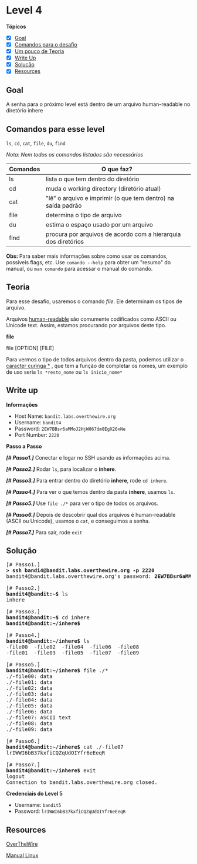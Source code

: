 # Level 4
**Tópicos**

- [X] [Goal](#goal)
- [X] [Comandos para o desafio](#comandos-para-esse-level)
- [X] [Um pouco de Teoria](#teoria)
- [X] [Write Up](#write-up)
- [X] [Solução](#solução)
- [X] [Resources](#resources)

## Goal
A senha para o próximo level está dentro de um arquivo human-readable no diretório inhere

## Comandos para esse level
`ls`, `cd`, `cat`, `file`, `du`, `find`

*Nota: Nem todos os comandos listados são necessários*

 Comandos |                             O que faz?
 ---------|--------
 ls       |lista o que tem dentro do diretório
 cd       |muda o working directory (diretório atual)
 cat      |"lê" o arquivo e imprimir (o que tem dentro) na saída padrão
 file     |determina o tipo de arquivo
 du       |estima o espaço usado por um arquivo
 find     |procura por arquivos de acordo com a hierarquia dos diretórios
 
 **Obs:** Para saber mais informações sobre como usar os comandos, possíveis flags, etc. Use `comando --help` para obter um "resumo" do manual, ou `man comando` para acessar o manual do comando.

## Teoria

Para esse desafio, usaremos o comando *file*. Ele determinam os tipos de arquivo.

Arquivos [human-readable](https://en.wikipedia.org/wiki/Human-readable_medium) são comumente codificados como ASCII ou Unicode text. Assim, estamos procurando por arquivos deste tipo.

**file**  

file [OPTION] [FILE]

Para vermos o tipo de todos arquivos dentro da pasta, podemos utilizar o [caracter curinga *](https://pt.wikibooks.org/wiki/Linux_Essencial/Li%C3%A7%C3%A3o_Manipula%C3%A7%C3%A3o_de_arquivos#Asterisco_(*)) , que tem a função de completar os nomes, um exemplo de uso seria `ls *resto_nome` ou `ls inicio_nome*` 

## Write up
**Informações**
- Host Name: `bandit.labs.overthewire.org`
- Username: `bandit4`
- Password: `2EW7BBsr6aMMoJ2HjW067dm8EgX26xNe`
- Port Number: `2220`

**Passo a Passo**

***[# Passo1.]*** Conectar e logar no SSH usando as informações acima.

***[# Passo2.]*** Rodar `ls`, para localizar o **inhere**.

***[# Passo3.]*** Para entrar dentro do diretório **inhere**, rode `cd inhere`. 

***[# Passo4.]*** Para ver o que temos dentro da pasta **inhere**, usamos `ls`.

***[# Passo5.]*** Use `file ./*` para ver o tipo de todos os arquivos.

***[# Passo6.]*** Depois de descobrir qual dos arquivos é human-readable (ASCII ou Unicode), usamos o `cat`, e conseguimos a senha.

***[# Passo7.]*** Para sair, rode `exit`

## Solução
<pre>
[# Passo1.] 
<b>> ssh bandi4@bandit.labs.overthewire.org -p 2220</b>
bandit4@bandit.labs.overthewire.org's password: <b>2EW7BBsr6aMMoJ2HjW067dm8EgX26xNe</b>

[# Passo2.] 
<b>bandit4@bandit:~$</b> ls 
inhere

[# Passo3.] 
<b>bandit4@bandit:~$</b> cd inhere
<b>bandit4@bandit:~/inhere$</b> 

[# Passo4.] 
<b>bandit4@bandit:~/inhere$</b> ls 
-file00  -file02  -file04  -file06  -file08     
-file01  -file03  -file05  -file07  -file09 

[# Passo5.] 
<b>bandit4@bandit:~/inhere$</b> file ./*
./-file00: data
./-file01: data
./-file02: data
./-file03: data
./-file04: data
./-file05: data
./-file06: data
./-file07: ASCII text
./-file08: data
./-file09: data

[# Passo6.]
<b>bandit4@bandit:~/inhere$</b> cat ./-file07
lrIWWI6bB37kxfiCQZqUdOIYfr6eEeqR 

[# Passo7.] 
<b>bandit4@bandit:~/inhere$</b> exit
logout                                                                      
Connection to bandit.labs.overthewire.org closed.
</pre>

**Credenciais do Level 5**
- Username: `bandit5`
- Password: `lrIWWI6bB37kxfiCQZqUdOIYfr6eEeqR`

## Resources
[OverTheWire](https://overthewire.org/wargames/bandit/bandit5.html)

[Manual Linux](https://man7.org/linux/man-pages/index.html)
